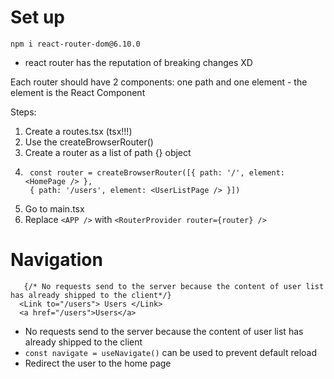 # Set up
`npm i react-router-dom@6.10.0`

- react router has the reputation of breaking changes XD

Each router should have 2 components:
one path and one element - the element is the React Component

Steps:
1. Create a routes.tsx (tsx!!!)
2. Use the createBrowserRouter()
3. Create a router as a list of path {} object
4. ``` 
    const router = createBrowserRouter([{ path: '/', element: <HomePage /> },
    { path: '/users', element: <UserListPage /> }])
5. Go to main.tsx
6. Replace `<APP />` with `<RouterProvider router={router} />`

# Navigation
       {/* No requests send to the server because the content of user list has already shipped to the client*/}
      <Link to="/users"> Users </Link>
      <a href="/users">Users</a>

- No requests send to the server because the content of user list has already shipped to the client
- `const navigate = useNavigate()` can be used to prevent default reload
- Redirect the user to the home page
